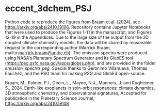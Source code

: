 # eccent_3dchem_PSJ
Python code to reproduce the figures from Braam et al. (2024), see https://arxiv.org/abs/2410.19108.
Repository contains Jupyter Notebooks that were used to produce the Figures 1-11 in the manuscript, and Figures 12-19 in the Appendices. Due to the large size of the output from the 3D coupled climate-chemistry models, the data will be shared by reasonable request to the corresponding author (Marrick Braam, mailto:marrick.braam@unibe.ch). The emission spectra were produced using NASA's Planetary Spectrum Generator and its GlobES tool (https://psg.gsfc.nasa.gov/apps/globes.php), and are provided in the folder _emission_spectra_psg_. Special thanks to Geronimo Villanueva, Thomas Fauchez, and the PSG team for making PSG and GlobES open-source.

Braam, M., Palmer, P.I., Decin, L., Mayne, N.J., Manners, J. and Rugheimer, S., 2024. Earth-like exoplanets in spin-orbit resonances: climate dynamics, 3D atmospheric chemistry, and observational signatures, Accepted for publication in the Planetary Science Journal, https://arxiv.org/abs/2410.19108
